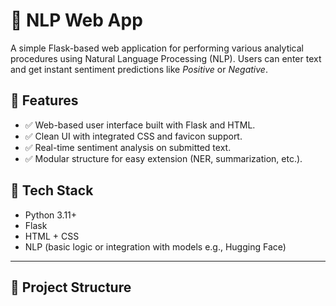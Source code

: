 # 🧠 NLP Web App

A simple Flask-based web application for performing various analytical procedures using Natural Language Processing (NLP). Users can enter text and get instant sentiment predictions like *Positive* or *Negative*.

## 🚀 Features

- ✅ Web-based user interface built with Flask and HTML.
- ✅ Clean UI with integrated CSS and favicon support.
- ✅ Real-time sentiment analysis on submitted text.
- ✅ Modular structure for easy extension (NER, summarization, etc.).

## 🧰 Tech Stack

- Python 3.11+
- Flask
- HTML + CSS
- NLP (basic logic or integration with models e.g., Hugging Face)

---

## 📁 Project Structure

